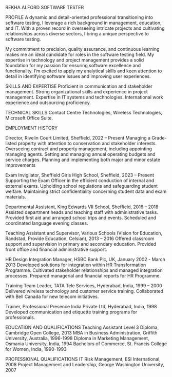 REKHA ALFORD           SOFTWARE TESTER

PROFILE 
A dynamic and detail-oriented professional transitioning into software testing, I leverage a rich background in management, education, and IT. With a proven record in overseeing intricate projects and cultivating relationships across diverse sectors, I bring a unique perspective to software testing.  

My commitment to precision, quality assurance, and continuous learning makes me an ideal candidate for roles in the software testing field. My expertise in technology and project management provides a solid foundation for my passion for ensuring software excellence and functionality. I’m excited to apply my analytical skills and keen attention to detail in identifying software issues and improving user experiences. 

SKILLS AND EXPERTISE 
Proficient in communication and stakeholder management. 
Strong organizational skills and experience in project management. 
Expertise in IT systems and technologies. 
International work experience and outsourcing proficiency. 

TECHNICAL SKILLS 
Contact Centre Technologies, Wireless Technologies, Microsoft Office Suite.  

EMPLOYMENT HISTORY 

Director, Rivelin Court Limited, Sheffield, 2022 – Present 
Managing a Grade-listed property with attention to conservation and stakeholder interests. 
Overseeing contract and property management, including appointing managing agents. 
Setting and managing annual operating budgets and service charges. 
Planning and implementing both major and minor estate improvements

Exam Invigilator, Sheffield Girls High School, Sheffield, 2023 – Present 
Supporting the Exam Officer in the efficient conduction of internal and external exams. 
Upholding school regulations and safeguarding student welfare. 
Maintaining strict confidentiality concerning student data and exam materials. 

Departmental Assistant, King Edwards VII School, Sheffield, 2016 – 2018 
Assisted department heads and teaching staff with administrative tasks. 
Provided first aid and arranged school trips and events. 
Scheduled and coordinated language evening classes. 

Teaching Assistant and Supervisor, Various Schools (Vision for Education, Randstad, Provide Education, Celsian), 2013 – 2016 
Offered classroom support and supervision in primary and secondary education. 
Provided front office and financial administrative support. 

HR Design Integration Manager, HSBC Bank Plc, UK, January 2002 - March 2013 
Developed solutions for integration within HR Transformation Programme. 
Cultivated stakeholder relationships and managed integration processes. 
Prepared managerial and financial reports for HR Programme. 

Training Team Leader, TATA Tele Services, Hyderabad, India, 1999 – 2000 
Delivered wireless technology and customer service training. 
Collaborated with Bell Canada for new telecom initiatives. 

Trainer, Professional Presence India Private Ltd, Hyderabad, India, 1998 
Developed communication and etiquette training programs for professionals. 

EDUCATION AND QUALIFICATIONS 
Teaching Assistant Level 3 Diploma, Cambridge Open College, 2013 
MBA in Business Administration, Griffith University, Australia, 1996-1998 
Diploma in Marketing Management, Osmania University, India, 1994 
Bachelors of Commerce, St. Francis College for Women, India, 1990-1993 

PROFESSIONAL QUALIFICATIONS 
IT Risk Management, ESI International, 2008 
Project Management and Leadership, George Washington University, 2007 

 <!---
RekhaAlford/RekhaAlford is a ✨ special ✨ repository because its `README.md` (this file) appears on your GitHub profile.
You can click the Preview link to take a look at your changes.
--->
